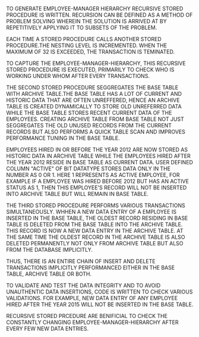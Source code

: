 

TO GENERATE EMPLOYEE-MANAGER HIERARCHY RECURSIVE STORED PROCEDURE IS WRITTEN. RECURSION CAN BE DEFINED AS A METHOD OF PROBLEM SOLVING WHEREIN THE SOLUTION IS ARRIVED AT BY REPETITIVELY APPLYING IT TO SUBSETS OF THE PROBLEM.

EACH TIME A STORED PROCEDURE CALLS ANOTHER STORED PROCEDURE.THE NESTING LEVEL IS INCREMENTED. WHEN THE MAXIMUM OF 32 IS EXCEEDED, THE TRANSACTION IS TEMINATED.

TO CAPTURE THE EMPLOYEE-MANAGER-HIERARCHY, THIS RECURSIVE STORED PROCEDURE IS EXECUTED, PRIMARILY TO CHECK WHO IS WORKING UNDER WHOM AFTER EVERY TRANSACTIONS.

THE SECOND STORED PROCEDURE SEGGREGATES THE BASE TABLE WITH ARCHIVE TABLE.THE BASE TABLE HAS A LOT OF CURRENT AND HISTORIC DATA THAT ARE OFTEN UNREFFERED, HENCE AN ARCHIVE TABLE IS CREATED DYNAMICALLY TO STORE OLD UNREFERRED DATA WHILE THE BASE TABLE STORES RECENT CURRENT DATA OF THE EMPLOYEES. CREATING ARCHIVE TABLE FROM BASE TABLE NOT JUST SEGGREGATES THE OLD UNUSED RECORDS FROM THE CURRENT RECORDS BUT ALSO PERFORMS A QUICK TABLE SCAN AND IMPROVES PERFORMANCE TUNING IN THE BASE TABLE.

EMPLOYEES HIRED IN OR BEFORE THE YEAR 2012 ARE NOW STORED AS HISTORIC DATA IN ARCHIVE TABLE WHILE THE EMPLOYEES HIRED AFTER THE YEAR 2012 RESIDE IN BASE TABLE AS CURRENT DATA. USER DEFINED COLUMN "ACTIVE" OF BIT DATATYPE STORES DATA ONLY IN THE NUMBER AS 0 OR 1. HERE 1 REPRESENTS AS ACTIVE EMPLOYEE, FOR EXAMPLE IF A EMPLOYEE WAS HIRED BEFORE 2012 BUT HAS AN ACTIVE STATUS AS 1, THEN THIS EMPLOYEE'S RECORD WILL NOT BE INSERTED INTO ARCHIVE TABLE BUT WILL REMAIN IN BASE TABLE.

THE THIRD STORED PROCEDURE PERFORMS VARIOUS TRANSACTIONS SIMULTANEOUSLY. WHHEN A NEW DATA ENTRY OF A EMPLOYEE IS INSERTED IN THE BASE TABLE, THE OLDEST RECORD RESIDING IN BASE TABLE IS DELETED FROM THE BASE TABLE INTO THE ARCHIVE TABLE. THIS RECORD IS NOW A NEW DATA ENTRY IN THE ARCHIVE TABLE. AT THE SAME TIME THE OLDEST RECORD IN THE ARCHIVE TABLE IS ALSO DELETED PERMANENTLY NOT ONLY FROM ARCHIVE TABLE BUT ALSO FROM THE DATABASE IMPLICITLY.

THUS, THERE IS AN ENTIRE CHAIN OF INSERT AND DELETE TRANSACTIONS IMPLICITLY PERFORMANCED EITHER IN THE BASE TABLE, ARCHIVE TABLE OR BOTH.
   
TO VALIDATE AND TEST THE DATA INTEGRITY AND TO AVOID UNAUTHENTIC DATA INSERTIONS, CODE IS WRITTEN TO CHECK VARIOUS VALIDATIONS. FOR EXAMPLE, NEW DATA ENTRY OF ANY EMPLOYEE HIRED AFTER THE YEAR 2015 WILL NOT BE INSERTED IN THE BASE TABLE.

RECURSIVE STORED PRCEDURE ARE BENIFICIAL TO CHECK THE CONSTANTLY CHANGING EMPLOYEE-MANAGER-HIERARCHY AFTER EVERY FEW NEW DATA ENTRIES.

   
   

